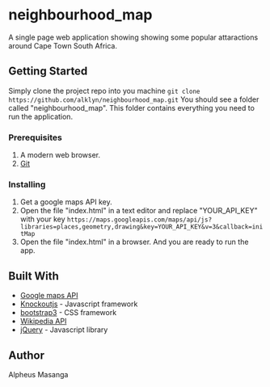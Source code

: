 # neighbourhood_map
A single page web application showing showing some popular attaractions around
Cape Town South Africa.


## Getting Started
Simply clone the project repo into you machine
` git clone https://github.com/alklyn/neighbourhood_map.git
`
You should see a folder called "neighbourhood_map". This folder contains
everything you need to run the application.

### Prerequisites
1. A modern web browser.
2. [Git](https://git-scm.com/)

### Installing
1. Get a google maps API key.
2. Open the file "index.html" in a text editor  and replace "YOUR_API_KEY" with your key
` https://maps.googleapis.com/maps/api/js?libraries=places,geometry,drawing&key=YOUR_API_KEY&v=3&callback=initMap
`
3. Open the file "index.html" in a browser.
And you are ready to run the app.


## Built With
* [Google maps API](https://developers.google.com/maps/)
* [Knockoutjs](http://knockoutjs.com/index.html) - Javascript framework
* [bootstrap3](https://getbootstrap.com/) - CSS framework
* [Wikipedia API](https://www.mediawiki.org/wiki/API:Main_page)
* [jQuery](https://jquery.com/) - Javascript library


## Author
Alpheus Masanga
